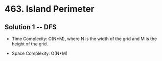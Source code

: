 # 463. Island Perimeter

## Solution 1 -- DFS

* Time Complexity: O(N*M), where N is the width of the grid and M is the height of the grid.

* Space Complexity: O(N*M)

